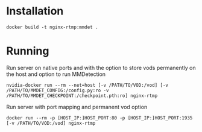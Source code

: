 # Installation
```
docker build -t nginx-rtmp:mmdet .
```
# Running
Run server on native ports and with the option to store vods permanently on the host and option to run MMDetection
```
nvidia-docker run --rm --net=host [-v /PATH/TO/VOD:/vod] [-v /PATH/TO/MMDET_CONFIG:/config.py:ro -v /PATH/TO/MMDET_CHECKPOINT:/checkpoint.pth:ro] nginx-rtmp
```
Run server with port mapping and permanent vod option
```
docker run --rm -p [HOST_IP:]HOST_PORT:80 -p [HOST_IP:]HOST_PORT:1935 [-v /PATH/TO/VOD:/vod] nginx-rtmp
```